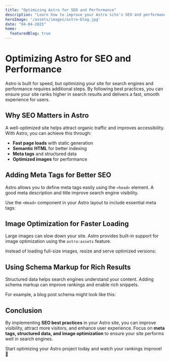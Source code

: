 ```yaml
---
title: "Optimizing Astro for SEO and Performance"
description: "Learn how to improve your Astro site's SEO and performance with best practices."
heroImage: '/assets/images/astro-blog.jpg'
date: "04-04-2025"
home:
  featuredBlog: true
---
```


# Optimizing Astro for SEO and Performance  

Astro is built for speed, but optimizing your site for search engines and performance requires additional steps. By following best practices, you can ensure your site ranks higher in search results and delivers a fast, smooth experience for users.  

## Why SEO Matters in Astro  

A well-optimized site helps attract organic traffic and improves accessibility. With Astro, you can achieve this through:  

- **Fast page loads** with static generation  
- **Semantic HTML** for better indexing  
- **Meta tags** and structured data  
- **Optimized images** for performance  

## Adding Meta Tags for Better SEO  

Astro allows you to define meta tags easily using the `<head>` element. A good meta description and title improve search engine visibility.  

Use the `<Head>` component in your Astro layout to include essential meta tags:  

<head>  
  <title>Optimizing Astro for SEO</title>  
  <meta name="description" content="Learn how to improve your Astro site's SEO and performance." />  
</head>  

## Image Optimization for Faster Loading  

Large images can slow down your site. Astro provides built-in support for image optimization using the `astro:assets` feature.  

Instead of loading full-size images, resize and serve optimized versions:  


## Using Schema Markup for Rich Results  

Structured data helps search engines understand your content. Adding schema markup can improve rankings and enable rich snippets.  

For example, a blog post schema might look like this:  

<script type="application/ld+json">  
{  
  "@context": "https://schema.org",  
  "@type": "BlogPosting",  
  "headline": "Optimizing Astro for SEO and Performance",  
  "author": {  
    "@type": "Person",  
    "name": "John Doe"  
  },  
  "datePublished": "2024-02-21"  
}  
</script>  

## Conclusion  

By implementing **SEO best practices** in your Astro site, you can improve visibility, attract more visitors, and enhance user experience. Focus on **meta tags, structured data, and image optimization** to ensure your site performs well in search engines.  

Start optimizing your Astro project today and watch your rankings improve! 🚀  
